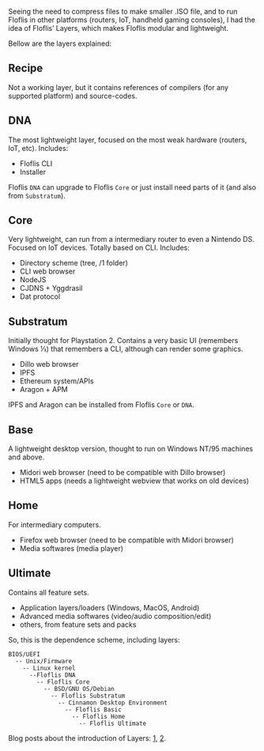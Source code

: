 Seeing the need to compress files to make smaller .ISO file, and to run Floflis in other platforms (routers, IoT, handheld gaming consoles), I had the idea of Floflis’ Layers, which makes Floflis modular and lightweight.

Bellow are the layers explained:

## Recipe

Not a working layer, but it contains references of compilers (for any supported platform) and source-codes.

## DNA

The most lightweight layer, focused on the most weak hardware (routers, IoT, etc).
Includes:

* Floflis CLI
* Installer

Floflis `DNA` can upgrade to Floflis `Core` or just install need parts of it (and also from `Substratum`).

## Core

Very lightweight, can run from a intermediary router to even a Nintendo DS. Focused on IoT devices. Totally based on CLI. Includes:

* Directory scheme (tree, /1 folder)
* CLI web browser
* NodeJS
* CJDNS + Yggdrasil
* Dat protocol

## Substratum

Initially thought for Playstation 2. Contains a very basic UI (remembers Windows 1⁄3) that remembers a CLI, although can render some graphics.

* Dillo web browser
* IPFS
* Ethereum system/APIs
* Aragon + APM

IPFS and Aragon can be installed from Floflis `Core` or `DNA`.

## Base

A lightweight desktop version, thought to run on Windows NT/95 machines and above.

* Midori web browser (need to be compatible with Dillo browser)
* HTML5 apps (needs a lightweight webview that works on old devices)

## Home

For intermediary computers.

* Firefox web browser (need to be compatible with Midori browser)
* Media softwares (media player)

## Ultimate

Contains all feature sets.

* Application layers/loaders (Windows, MacOS, Android)
* Advanced media softwares (video/audio composition/edit)
* others, from feature sets and packs

So, this is the dependence scheme, including layers:

```
BIOS/UEFI
  -- Unix/Firmware
    -- Linux kernel
      --Floflis DNA
        -- Floflis Core
          -- BSD/GNU OS/Debian
            -- Floflis Substratum
              -- Cinnamon Desktop Environment
                -- Floflis Basic
                  -- Floflis Home
                    -- Floflis Ultimate
```

Blog posts about the introduction of Layers: [1](https://floflis.github.io/blog/2019/07/floflis-layers-recipe-core-substratum-base-ultimate/), [2](https://floflis.github.io/blog/2019/07/new-layers-for-floflis-dna-and-home/).
